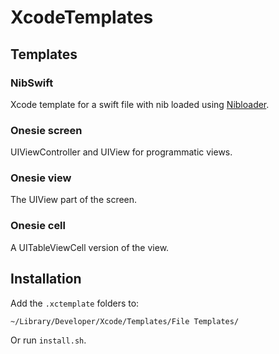 # XcodeTemplates

## Templates

### NibSwift
Xcode template for a swift file with nib loaded using [Nibloader](https://gist.github.com/richy486/eb7b4f80f307f74cb752d28572658f45).

### Onesie screen
UIViewController and UIView for programmatic views.

### Onesie view
The UIView part of the screen.

### Onesie cell
A UITableViewCell version of the view.

## Installation

Add the `.xctemplate` folders to:

    ~/Library/Developer/Xcode/Templates/File Templates/

Or run `install.sh`.
